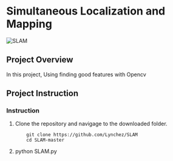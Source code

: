 [/assets/]: # (Image Reference)

[img]: ./img.png "SLAM"

# Simultaneous Localization and Mapping

![SLAM][img]

## Project Overview

In this project, Using finding good features with Opencv

## Project Instruction

### Instruction

1. Clone the repository and navigage to the downloaded folder.
	```
		git clone https://github.com/Lynchez/SLAM
		cd SLAM-master
	```
2.  python SLAM.py

	```
  
